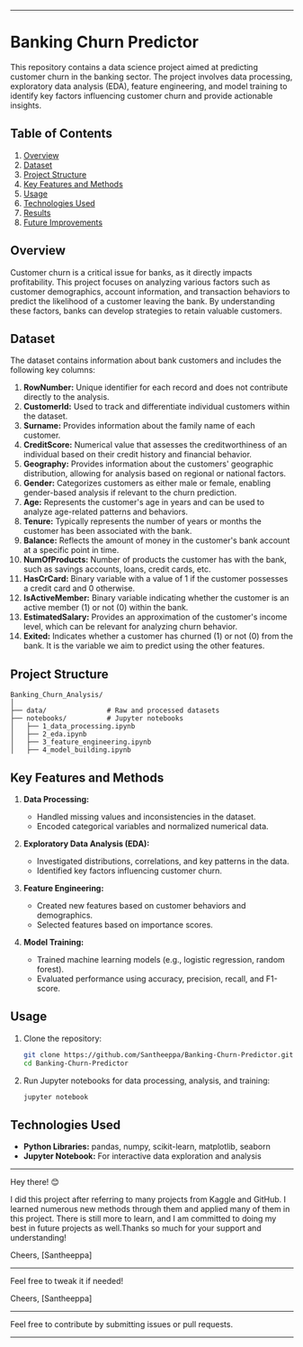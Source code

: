 
---

# Banking Churn Predictor

This repository contains a data science project aimed at predicting customer churn in the banking sector. The project involves data processing, exploratory data analysis (EDA), feature engineering, and model training to identify key factors influencing customer churn and provide actionable insights.

## Table of Contents

1. [Overview](#overview)
2. [Dataset](#dataset)
3. [Project Structure](#project-structure)
4. [Key Features and Methods](#key-features-and-methods)
5. [Usage](#usage)
6. [Technologies Used](#technologies-used)
7. [Results](#results)
8. [Future Improvements](#future-improvements)

## Overview

Customer churn is a critical issue for banks, as it directly impacts profitability. This project focuses on analyzing various factors such as customer demographics, account information, and transaction behaviors to predict the likelihood of a customer leaving the bank. By understanding these factors, banks can develop strategies to retain valuable customers.

## Dataset

The dataset contains information about bank customers and includes the following key columns:

1. **RowNumber:** Unique identifier for each record and does not contribute directly to the analysis.
2. **CustomerId:** Used to track and differentiate individual customers within the dataset.
3. **Surname:** Provides information about the family name of each customer.
4. **CreditScore:** Numerical value that assesses the creditworthiness of an individual based on their credit history and financial behavior.
5. **Geography:** Provides information about the customers' geographic distribution, allowing for analysis based on regional or national factors.
6. **Gender:** Categorizes customers as either male or female, enabling gender-based analysis if relevant to the churn prediction.
7. **Age:** Represents the customer's age in years and can be used to analyze age-related patterns and behaviors.
8. **Tenure:** Typically represents the number of years or months the customer has been associated with the bank.
9. **Balance:** Reflects the amount of money in the customer's bank account at a specific point in time.
10. **NumOfProducts:** Number of products the customer has with the bank, such as savings accounts, loans, credit cards, etc.
11. **HasCrCard:** Binary variable with a value of 1 if the customer possesses a credit card and 0 otherwise.
12. **IsActiveMember:** Binary variable indicating whether the customer is an active member (1) or not (0) within the bank.
13. **EstimatedSalary:** Provides an approximation of the customer's income level, which can be relevant for analyzing churn behavior.
14. **Exited:** Indicates whether a customer has churned (1) or not (0) from the bank. It is the variable we aim to predict using the other features.

## Project Structure

```
Banking_Churn_Analysis/
│
├── data/               # Raw and processed datasets
├── notebooks/          # Jupyter notebooks
│   ├── 1_data_processing.ipynb
│   ├── 2_eda.ipynb
│   ├── 3_feature_engineering.ipynb
│   ├── 4_model_building.ipynb
```

## Key Features and Methods

1. **Data Processing:**
   - Handled missing values and inconsistencies in the dataset.
   - Encoded categorical variables and normalized numerical data.

2. **Exploratory Data Analysis (EDA):**
   - Investigated distributions, correlations, and key patterns in the data.
   - Identified key factors influencing customer churn.

3. **Feature Engineering:**
   - Created new features based on customer behaviors and demographics.
   - Selected features based on importance scores.

4. **Model Training:**
   - Trained machine learning models (e.g., logistic regression, random forest).
   - Evaluated performance using accuracy, precision, recall, and F1-score.

## Usage

1. Clone the repository:
   ```bash
   git clone https://github.com/Santheeppa/Banking-Churn-Predictor.git
   cd Banking-Churn-Predictor
   ```
2. Run Jupyter notebooks for data processing, analysis, and training:
   ```bash
   jupyter notebook
   ```

## Technologies Used

- **Python Libraries:** pandas, numpy, scikit-learn, matplotlib, seaborn
- **Jupyter Notebook:** For interactive data exploration and analysis

---
Hey there! 😊


I did this project after referring to many projects from Kaggle and GitHub. I learned numerous new methods through them and applied many of them in this project. There is still more to learn, and I am committed to doing my best in future projects as well.Thanks so much for your support and understanding!

Cheers, [Santheeppa]

---

Feel free to tweak it if needed! 


Cheers, [Santheeppa]

---

Feel free to contribute by submitting issues or pull requests.

---

